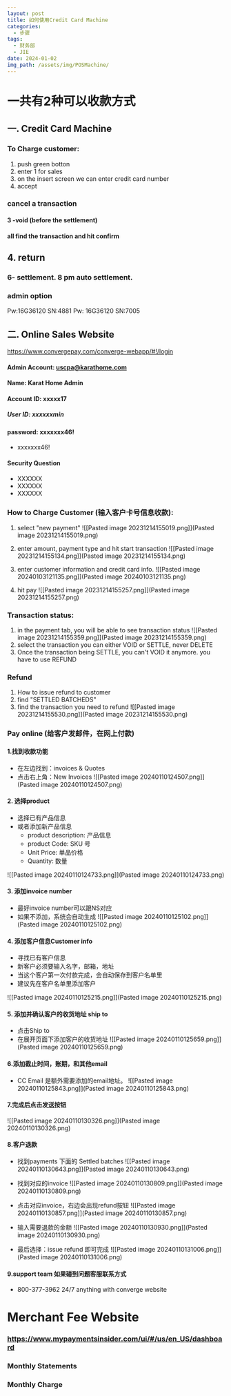 ```yaml
---
layout: post
title: 如何使用Credit Card Machine
categories:
  - 步骤
tags:
  - 财务部
  - JIE
date: 2024-01-02
img_path: /assets/img/POSMachine/
---
```

# 一共有2种可以收款方式

## 一. Credit Card Machine
### To Charge customer:
1. push green botton
2. enter 1 for sales
3. on the insert screen we can enter credit card number
4. accept


### cancel a transaction
#### 3 -void (before the settlement)

#### all find the transaction and hit confirm

## 4. return

### 6- settlement.   8 pm auto settlement.

### admin option
Pw:16G36120    SN:4881
Pw: 16G36120    SN:7005








## 二. Online Sales Website

https://www.convergepay.com/converge-webapp/#!/login
#### Admin Account: uscpa@karathome.com
#### Name: Karat Home Admin

#### Account ID: xxxxx17
##### User ID: xxxxxxmin
#### password: xxxxxxx46!

- xxxxxxx46!



#### Security Question

- XXXXXX
- XXXXXX
- XXXXXX

### How to Charge Customer (输入客户卡号信息收款):


1. select "new payment"
![[Pasted image 20231214155019.png]](Pasted image 20231214155019.png)

2. enter amount, payment type and hit start transaction
![[Pasted image 20231214155134.png]](Pasted image 20231214155134.png)

2. enter customer information and credit card info.
![[Pasted image 20240103121135.png]](Pasted image 20240103121135.png)

3. hit pay
![[Pasted image 20231214155257.png]](Pasted image 20231214155257.png)
### Transaction status:

1. in the payment tab, you will be able to see transaction status
![[Pasted image 20231214155359.png]](Pasted image 20231214155359.png)
2. select the transaction you can either VOID or SETTLE, never DELETE
3. Once the transaction being SETTLE, you can't VOID it anymore. you have to use REFUND

### Refund 

1. How to issue refund to customer
2. find "SETTLED BATCHEDS"
3. find the transaction you need to refund 
![[Pasted image 20231214155530.png]](Pasted image 20231214155530.png)


### Pay online (给客户发邮件，在网上付款)

#### 1.找到收款功能

- 在左边找到：invoices & Quotes
- 点击右上角：New Invoices
![[Pasted image 20240110124507.png]](Pasted image 20240110124507.png)
#### 2. 选择product
- 选择已有产品信息
- 或者添加新产品信息
	- product description: 产品信息
	- product Code: SKU 号
	- Unit Price: 单品价格
	- Quantity: 数量

![[Pasted image 20240110124733.png]](Pasted image 20240110124733.png)
####  3. 添加invoice number
- 最好invoice number可以跟NS对应
- 如果不添加，系统会自动生成
![[Pasted image 20240110125102.png]](Pasted image 20240110125102.png)
####  4. 添加客户信息Customer info 
- 寻找已有客户信息
- 新客户必须要输入名字，邮箱，地址
- 当这个客户第一次付款完成，会自动保存到客户名单里
- 建议先在客户名单里添加客户

![[Pasted image 20240110125215.png]](Pasted image 20240110125215.png)
####  5. 添加并确认客户的收货地址 ship to

- 点击Ship to
- 在展开页面下添加客户的收货地址
![[Pasted image 20240110125659.png]](Pasted image 20240110125659.png)

#### 6.添加截止时间，账期，和其他email
- CC Email 是额外需要添加的email地址。
![[Pasted image 20240110125843.png]](Pasted image 20240110125843.png)
#### 7.完成后点击发送按钮
![[Pasted image 20240110130326.png]](Pasted image 20240110130326.png)
#### 8.客户退款
- 找到payments 下面的 Settled batches
 ![[Pasted image 20240110130643.png]](Pasted image 20240110130643.png)
 
 - 找到对应的invoice
 ![[Pasted image 20240110130809.png]](Pasted image 20240110130809.png)

- 点击对应invoice，右边会出现refund按钮
![[Pasted image 20240110130857.png]](Pasted image 20240110130857.png)

- 输入需要退款的金额
![[Pasted image 20240110130930.png]](Pasted image 20240110130930.png)

- 最后选择：issue refund 即可完成
![[Pasted image 20240110131006.png]](Pasted image 20240110131006.png)


#### 9.support team 如果碰到问题客服联系方式

- 800-377-3962   24/7 anything with converge website



# Merchant Fee Website

### https://www.mypaymentsinsider.com/ui/#/us/en_US/dashboard

### Monthly Statements
### Monthly Charge